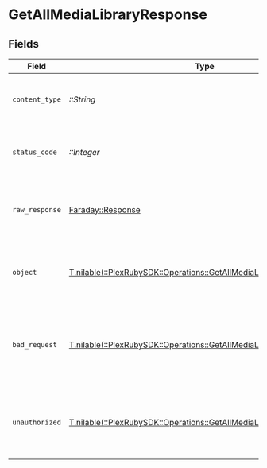 # GetAllMediaLibraryResponse


## Fields

| Field                                                                                                                             | Type                                                                                                                              | Required                                                                                                                          | Description                                                                                                                       |
| --------------------------------------------------------------------------------------------------------------------------------- | --------------------------------------------------------------------------------------------------------------------------------- | --------------------------------------------------------------------------------------------------------------------------------- | --------------------------------------------------------------------------------------------------------------------------------- |
| `content_type`                                                                                                                    | *::String*                                                                                                                        | :heavy_check_mark:                                                                                                                | HTTP response content type for this operation                                                                                     |
| `status_code`                                                                                                                     | *::Integer*                                                                                                                       | :heavy_check_mark:                                                                                                                | HTTP response status code for this operation                                                                                      |
| `raw_response`                                                                                                                    | [Faraday::Response](https://www.rubydoc.info/gems/faraday/Faraday/Response)                                                       | :heavy_check_mark:                                                                                                                | Raw HTTP response; suitable for custom response parsing                                                                           |
| `object`                                                                                                                          | [T.nilable(::PlexRubySDK::Operations::GetAllMediaLibraryResponseBody)](../../models/operations/getallmedialibraryresponsebody.md) | :heavy_minus_sign:                                                                                                                | Successful response containing media container data.                                                                              |
| `bad_request`                                                                                                                     | [T.nilable(::PlexRubySDK::Operations::GetAllMediaLibraryBadRequest)](../../models/operations/getallmedialibrarybadrequest.md)     | :heavy_minus_sign:                                                                                                                | Bad Request - A parameter was not specified, or was specified incorrectly.                                                        |
| `unauthorized`                                                                                                                    | [T.nilable(::PlexRubySDK::Operations::GetAllMediaLibraryUnauthorized)](../../models/operations/getallmedialibraryunauthorized.md) | :heavy_minus_sign:                                                                                                                | Unauthorized - Returned if the X-Plex-Token is missing from the header or query.                                                  |